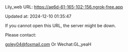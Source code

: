 Lily_web URL: https://ae6d-61-165-102-156.ngrok-free.app

Updated at: 2024-12-10 01:35:47

If you cannot open this URL, the server might be down.

Please contact: 

goley04@foxmail.com Or Wechat:GL_yeaH